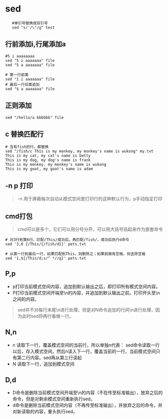 # sed

```
   #单引号替换成双引号
   sed "s/'/\"/g" test
```

## 行前添加i,行尾添加a
```
#5 i aaaaaaaa
sed "5 i aaaaaaa" file
sed "5 a aaaaaaa" file

# 第一行前面
sed "1 i aaaaaaa" file
# 最后一行后面追加
sed "$ a aaaaaaa" file
```

## 正则添加
```
sed "/hello/a bbbbbb" file
```

## c 替换匹配行
```
# 含有fish的行，都替换
sed "/fish/c This is my monkey, my monkey's name is wukong" my.txt
This is my cat, my cat's name is betty
This is my dog, my dog's name is frank
This is my monkey, my monkey's name is wukong
This is my goat, my goat's name is adam
```

## -n p 打印
> -n 用于屏蔽每次自动从模式空间里打印行的这种默认行为，p手动指定打印

## cmd打包
>cmd可以是多个，它们可以用分号分开，可以用大括号括起来作为嵌套命令
```
# 对3行到第6行，匹配/This/成功后，再匹配/fish/，成功后执行d命令
sed '3,6 {/This/{/fish/d}}' pets.txt
```

```
# 从第一行到最后一行，如果匹配到This，则删除之；如果前面有空格，则去除空格
sed '1,${/This/d;s/^ *//g}' pets.txt
```

## P,p
* p打印当前模式空间内容，追加到默认输出之后，即打印所有模式空间内容。
* P打印当前模式空间开端至\n的内容，并追加到默认输出之前。打印开头至\n之间的内容。
>sed并不对每行末尾\n进行处理，但是对N命令追加的行间\n进行处理，因为此时sed将两行看做一行。

## N,n
* n 读取下一行，覆盖模式空间的当前行，所以单独n代表： sed命令读取一行以后，存入模式空间，然后n读入下一行，覆盖当前的一行，当前模式空间只有第二行内容。sed再从第三行读起
* N 读取下一行，追加到模式空间

## D,d
* D命令是删除当前模式空间开端至\n的内容（不在传至标准输出），放弃之后的命令，但是对剩余模式空间重新执行sed。
* d命令是删除当前模式空间内容（不再传至标准输出），并放弃之后的命令，并对新读取的内容，重头执行sed。